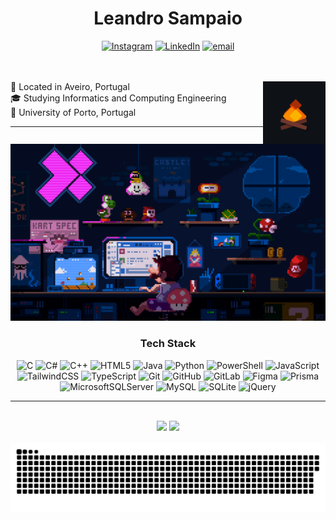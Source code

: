 <div align="center">

# Leandro Sampaio
[![Instagram](https://img.shields.io/badge/Instagram-%23E4405F.svg?logo=Instagram&logoColor=white)](https://instagram.com/leandro.sampaio.16) [![LinkedIn](https://img.shields.io/badge/LinkedIn-%230077B5.svg?logo=linkedin&logoColor=white)](https://linkedin.com/in/leandrosampaio16) [![email](https://img.shields.io/badge/Email-D14836?logo=gmail&logoColor=white)](mailto:leandrosampaio1605@gmail.com) 
</div>

<br>
<br>

<img align="right" src="./campfire.gif"  width="100px"> 
📍 Located in Aveiro, Portugal<br>
🎓 Studying Informatics and Computing Engineering<br>
🏫 University of Porto, Portugal <br>
 
<hr></hr>

<div align="center">
  <img src="./superMario.gif">
</div>

<!-- get badges here: https://github.com/Ileriayo/markdown-badges -->

<div align="center">
  
### Tech Stack

![C](https://img.shields.io/badge/c-%2300599C.svg?style=flat&logo=c&logoColor=white) 
![C#](https://img.shields.io/badge/c%23-%23239120.svg?style=flat&logo=csharp&logoColor=white) 
![C++](https://img.shields.io/badge/c++-%2300599C.svg?style=flat&logo=c%2B%2B&logoColor=white) 
![HTML5](https://img.shields.io/badge/html5-%23E34F26.svg?style=flat&logo=html5&logoColor=white) 
![Java](https://img.shields.io/badge/java-%23ED8B00.svg?style=flat&logo=openjdk&logoColor=white) 
![Python](https://img.shields.io/badge/python-3670A0?style=flat&logo=python&logoColor=ffdd54) 
![PowerShell](https://img.shields.io/badge/PowerShell-%235391FE.svg?style=flat&logo=powershell&logoColor=white) 
![JavaScript](https://img.shields.io/badge/javascript-%23323330.svg?style=flat&logo=javascript&logoColor=%23F7DF1E) 
![TailwindCSS](https://img.shields.io/badge/tailwindcss-%2338B2AC.svg?style=flat&logo=tailwind-css&logoColor=white) 
![TypeScript](https://img.shields.io/badge/typescript-%23007ACC.svg?style=flat&logo=typescript&logoColor=white) 
![Git](https://img.shields.io/badge/git-%23F05033.svg?style=flat&logo=git&logoColor=white) 
![GitHub](https://img.shields.io/badge/github-%23121011.svg?style=flat&logo=github&logoColor=white) 
![GitLab](https://img.shields.io/badge/gitlab-%23181717.svg?style=flat&logo=gitlab&logoColor=white) 
![Figma](https://img.shields.io/badge/figma-%23F24E1E.svg?style=flat&logo=figma&logoColor=white) 
![Prisma](https://img.shields.io/badge/Prisma-3982CE?style=flat&logo=Prisma&logoColor=white) 
![MicrosoftSQLServer](https://img.shields.io/badge/Microsoft%20SQL%20Server-CC2927?style=flat&logo=microsoft%20sql%20server&logoColor=white) 
![MySQL](https://img.shields.io/badge/mysql-4479A1.svg?style=flat&logo=mysql&logoColor=white) 
![SQLite](https://img.shields.io/badge/sqlite-%2307405e.svg?style=flat&logo=sqlite&logoColor=white) 
![jQuery](https://img.shields.io/badge/jquery-%230769AD.svg?style=flat&logo=jquery&logoColor=white) 

  </div>

<hr></hr>

<br>
<div align="center" display="flex" style="color:red;">
  <img src="https://github-readme-stats.vercel.app/api?username=leandroSampaio16&count_private=true&theme=dracula&hide_border=false&show_icons=true"
    height="160rem"/>
  <img src="https://github-readme-stats.vercel.app/api/top-langs/?username=leandroSampaio16&layout=compact&theme=dracula&hide_border=false"
    height="160rem"/>
</div>

</br>


<picture align="center">
  <source media="(prefers-color-scheme: dark)" srcset="https://raw.githubusercontent.com/leandroSampaio16/leandroSampaio16/output/github-snake-dark.svg" />
  <source media="(prefers-color-scheme: light)" srcset="https://raw.githubusercontent.com/leandroSampaio16/leandroSampaio16/output/github-snake.svg" />
  <img alt="github-snake" src="https://raw.githubusercontent.com/leandroSampaio16/leandroSampaio16/output/github-snake.svg" />
</picture>
